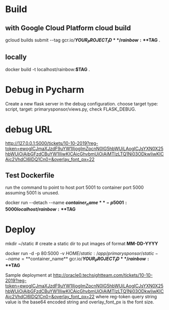 # Build

## with Google Cloud Platform cloud build

gcloud builds submit --tag gcr.io/**$YOUR_PROJECT_ID**/rainbow:**$TAG**
.

## locally

docker build -t localhost/rainbow:**$TAG** .

# Debug in Pycharm
Create a new flask server in the debug configuration. choose
target type: script, target: primarysponsor/views.py, check FLASK_DEBUG.

# debug URL

http://127.0.0.1:5000/tickets/10-10-2019?reg-token=ewogICJmaXJzdF9uYW1lIjogImZpcnN0IG5hbWUiLAogICJsYXN0X25hbWUiOiAibGFzdCBuYW1lIiwKICAicGhvbmUiOiAiMTIzLTQ1Ni03ODkwIiwKICAic2VhdCI6IDQ1Cn0=&overlay_font_px=22

## Test Dockerfile
run the command to point to host port 5001 to container port 5000
assuming 5001 is unused.
 
docker run --detach --name **$container_name** -p 5001:5000 localhost/rainbow:**$TAG**

# Deploy

mkdir ~/static # create a static dir to put images of format
**MM-DD-YYYY**

docker run -d -p 80:5000 -v $HOME/static:/app/primarysponsor/static
--name=**$container_name** gcr.io/**$YOUR_PROJECT_ID**/rainbow:**$TAG**

Sample deployment at
http://oracle0.techsightteam.com/tickets/10-10-2019?reg-token=ewogICJmaXJzdF9uYW1lIjogImZpcnN0IG5hbWUiLAogICJsYXN0X25hbWUiOiAibGFzdCBuYW1lIiwKICAicGhvbmUiOiAiMTIzLTQ1Ni03ODkwIiwKICAic2VhdCI6IDQ1Cn0=&overlay_font_px=22
where reg-token query string value is the base64 encoded string and
overlay_font_px is the font size.